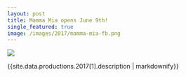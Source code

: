 ```yaml
---
layout: post
title: Mamma Mia opens June 9th!
single_featured: true
image: /images/2017/mamma-mia-fb.png
---
```

![](/images/2017/{{site.data.productions.2017[1].image}})

{{site.data.productions.2017[1].description | markdownify}}

